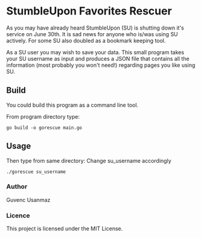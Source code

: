 # StumbleUpon Favorites Rescuer

As you may have already heard StumbleUpon (SU) is shutting down it's service on June 30th. It is sad news for anyone who is/was using SU actively. For some SU also doubled as a bookmark keeping tool. 

As a SU user you may wish to save your data. This small program takes your SU username as input and produces a JSON file that contains all the information (most probably you won't need!) regarding pages you like using SU. 

## Build

You could build this program as a command line tool. 

From program directory type: 
``` 
go build -o gorescue main.go
```

## Usage

Then type from same directory:
Change su_username accordingly
``` 
./gorescue su_username
```

### Author
Guvenc Usanmaz

### Licence
This project is licensed under the MIT License.